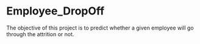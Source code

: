 # Employee_DropOff
 The objective of this project is to predict whether a given employee will go through the attrition or not.
